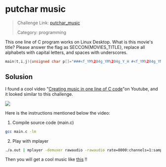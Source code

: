 # putchar music

> Challenge Link: [putchar_music](https://score-quals.seccon.jp/question/f6b2af4e26720b6a27b3efbca313097b977b2a8b)
>
> Category: programming

This one line of C program works on Linux Desktop. What is this movie's title? 
Please answer the flag as SECCON{MOVIES_TITLE}, replace all alphabets with capital letters, and spaces with underscores.

```c
main(t,i,j){unsigned char p[]="###<f_YM\204g_YM\204g_Y_H #<f_YM\204g_YM\204g_Y_H #+-?[WKAMYJ/7 #+-?[WKgH #+-?[WKAMYJ/7hk\206\203tk\\YJAfkkk";for(i=0;t=1;i=(i+1)%(sizeof(p)-1)){double x=pow(1.05946309435931,p[i]/6+13);for(j=1+p[i]%6;t++%(8192/j);)putchar(t>>5|(int)(t*x));}}
```

## Solusion

I found a cool video "[Creating music in one line of C code](https://www.youtube.com/watch?v=L9KLnN0GczI)"on Youtube, and it looked similar to this challenge.

[![](https://i.imgur.com/5x3jXmM.png)](https://www.youtube.com/watch?v=L9KLnN0GczI)

Here is the instructions mentioned below the video:

1. Compile source code (main.c)

```sh
gcc main.c -lm
```

2. Play with mplayer

```sh
./a.out | mplayer -demuxer rawaudio -rawaudio rate=8000:channels=1:samplesize=1 -
```

Then you will get a cool music like [this](https://youtu.be/NJn6ZZ_Mnvg) !!

